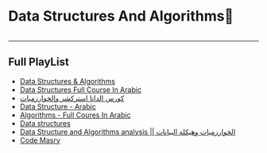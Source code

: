 # Data Structures And Algorithms🥇
<img src="./assets/Ds.jpg" alt=""/>
<hr/>
<h2> Full PlayList</h2>
 <ul>
  <li> <a href="https://www.youtube.com/playlist?list=PLz_PatIPLDkBLnPxDiBjauB1wdNHPyxty">Data Structures & Algorithms</a></li>
   <li> <a href="https://www.youtube.com/playlist?list=PLCInYL3l2AajqOUW_2SwjWeMwf4vL4RSp">Data Structures Full Course In Arabic</a></li>
    <li> <a href="https://www.youtube.com/playlist?list=PLnzqK5HvcpwS70RtOyS_DlH5iSa4U0IO1">كورس الداتا استركشر والخوارزميات</a></li>
     <li> <a href="https://www.youtube.com/playlist?list=PLwCMLs3sjOY4UQq4vXgGPwGLVX1Y5faaS">Data Structure - Arabic</a></li>
       <li> <a href="https://www.youtube.com/playlist?list=PLwCMLs3sjOY6KH-8c9F-lMWn-r02hyoV_">Algorithms - Full Coures In Arabic</a></li>
       <li> <a href="https://www.youtube.com/playlist?list=PL2_aWCzGMAwI3W_JlcBbtYTwiQSsOTa6P">Data structures</a></li>
       <li> <a href="https://www.youtube.com/watch?v=eNOZjwJVIxg&list=PLF8OvnCBlEY3a1pbPrE6fvNuV3qi-6KRf">Data Structure and Algorithms analysis || الخوارزميات وهيكلة البيانات</a></li>
       <li> <a href="https://www.youtube.com/@codemasrytube/featured">Code Masry</a></li>
  </ul>

